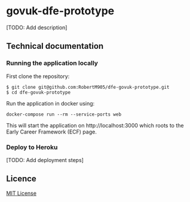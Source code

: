 # govuk-dfe-prototype

[TODO: Add description]

## Technical documentation

### Running the application locally

First clone the repository:

```
$ git clone git@github.com:RobertM905/dfe-govuk-prototype.git
$ cd dfe-govuk-prototype
```

Run the application in docker using:

```
docker-compose run --rm --service-ports web
```

This will start the application on http://localhost:3000 which roots to the Early Career Framework (ECF) page.

### Deploy to Heroku

[TODO: Add deployment steps]

## Licence

[MIT License](LICENCE)

